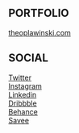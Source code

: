 ## PORTFOLIO

[theoplawinski.com](https://www.theoplawinski.com)

## SOCIAL

[Twitter](https://www.twitter.com/theoplawinski)
<br>
[Instagram](https://www.instagram.com/theoplawinski)
<br>
[Linkedin](https://www.linkedin.com/in/theoplawinski)
<br>
[Dribbble](https://www.dribbble.com/theoplawinski)
<br>
[Behance](https://www.behance.net/theoplawinski)
<br>
[Savee](https://savee.it/theoplawinski)
